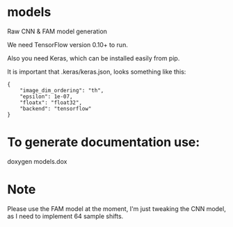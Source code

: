 # models
Raw CNN &amp; FAM model generation

We need TensorFlow version 0.10+ to run.

Also you need Keras, which can be installed easily from pip.

It is important that .keras/keras.json, looks something like this:

```
{
    "image_dim_ordering": "th", 
    "epsilon": 1e-07, 
    "floatx": "float32", 
    "backend": "tensorflow"
}
```

# To generate documentation use:

doxygen models.dox

# Note

Please use the FAM model at the moment, I'm just tweaking the CNN model, as I need to implement 64 sample shifts.

